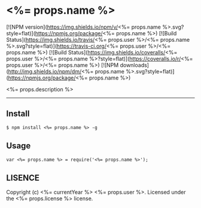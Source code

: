 # <%= props.name %>

[![NPM version](https://img.shields.io/npm/v/<%= props.name %>.svg?style=flat)](https://npmjs.org/package/<%= props.name %>)
[![Build Status](https://img.shields.io/travis/<%= props.user %>/<%= props.name %>.svg?style=flat)](https://travis-ci.org/<%= props.user %>/<%= props.name %>)
[![Build Status](https://img.shields.io/coveralls/<%= props.user %>/<%= props.name %>?style=flat)](https://coveralls.io/r/<%= props.user %>/<%= props.name %>)
[![NPM downloads](http://img.shields.io/npm/dm/<%= props.name %>.svg?style=flat)](https://npmjs.org/package/<%= props.name %>)

<%= props.description %>

---

## Install

```
$ npm install <%= props.name %> -g
```

## Usage

```
var <%= props.name %> = require('<%= props.name %>');
```

## LISENCE

Copyright (c) <%= currentYear %> <%= props.user %>. Licensed under the <%= props.license %> license.
